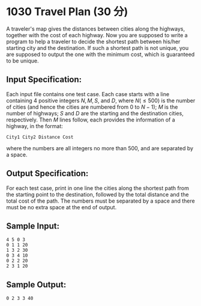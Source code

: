 # 1030 Travel Plan (30 分)

A traveler's map gives the distances between cities along the highways, together with the cost of each highway. Now you are supposed to write a program to help a traveler to decide the shortest path between his/her starting city and the destination. If such a shortest path is not unique, you are supposed to output the one with the minimum cost, which is guaranteed to be unique.

## Input Specification:
Each input file contains one test case. Each case starts with a line containing 4 positive integers $N, M, S$, and $D$, where $N (≤500)$ is the number of cities (and hence the cities are numbered from $0$ to $N−1$); $M$ is the number of highways; $S$ and $D$ are the starting and the destination cities, respectively. Then $M$ lines follow, each provides the information of a highway, in the format:

`City1 City2 Distance Cost`

where the numbers are all integers no more than 500, and are separated by a space.

## Output Specification:
For each test case, print in one line the cities along the shortest path from the starting point to the destination, followed by the total distance and the total cost of the path. The numbers must be separated by a space and there must be no extra space at the end of output.

## Sample Input:
```
4 5 0 3
0 1 1 20
1 3 2 30
0 3 4 10
0 2 2 20
2 3 1 20
```

## Sample Output:
```
0 2 3 3 40
```

